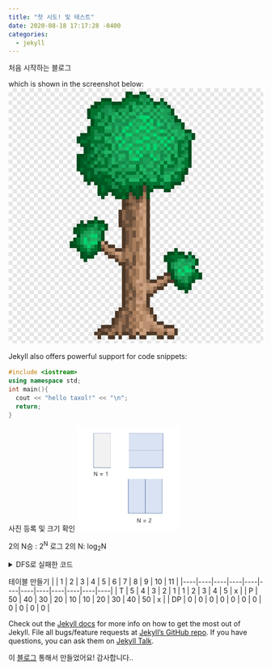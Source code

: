 ```yaml
---
title: "첫 시도! 및 테스트"
date: 2020-08-18 17:17:28 -0400
categories: 
  - jekyll
---
```


처음 시작하는 블로그

which is shown in the screenshot below:
![My helpful screenshot](/assets/all_from_tree.png)

Jekyll also offers powerful support for code snippets:

```cpp
#include <iostream>
using namespace std;
int main(){
  cout << "hello taxol!" << "\n";
  return;
}
```
사진 등록 및 크기 확인
<img src="/images/codingTest/bj_11726/n_12.PNG" width="40%" height="40%">  

2의 N승 : 2<sup>N</sup>
로그 2의 N: log<sub>2</sub>N

<details>
<summary>DFS로 실패한 코드</summary>
<div markdown="1">

여기에 숨길 내용 작성

</div>
</details>

테이블 만들기
|    | 1  | 2  | 3  | 4  | 5  | 6  | 7  | 8  | 9  | 10 | 11 |
|----|----|----|----|----|----|----|----|----|----|----|----|
| T  | 5  | 4  | 3  | 2  | 1  | 1  | 2  | 3  | 4  | 5  | x  |
| P  | 50 | 40 | 30 | 20 | 10 | 10 | 20 | 30 | 40 | 50 | x  |
| DP | 0  | 0  | 0  | 0  | 0  | 0  | 0  | 0  | 0  | 0  | 0  |


Check out the [Jekyll docs][jekyll-docs] for more info on how to get the most out of Jekyll. File all bugs/feature requests at [Jekyll’s GitHub repo][jekyll-gh]. If you have questions, you can ask them on [Jekyll Talk][jekyll-talk].

이 [블로그][blog] 통해서 만들었어요! 감사합니다..

[jekyll-docs]: https://jekyllrb.com/docs/home
[jekyll-gh]:   https://github.com/jekyll/jekyll
[jekyll-talk]: https://talk.jekyllrb.com/
[blog]: https://dreamgonfly.github.io/blog/jekyll-remote-theme/
